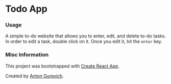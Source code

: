 # Todo App

### Usage
A simple to-do website that allows you to enter, edit, and delete 
to-do tasks. 
In order to edit a task, double click on it. Once you edit it, hit the `enter` key. 


### Misc Information

This project was bootstrapped with [Create React App](https://github.com/facebook/create-react-app).

Created by [Anton Gurevich](https://github.com/antgurevich).

